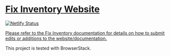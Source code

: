 # [Fix Inventory Website](https://fixinventory.org/)

[![Netlify Status](https://api.netlify.com/api/v1/badges/e5843266-740b-40d5-ae38-3d38ba3c0456/deploy-status)](https://app.netlify.com/sites/fix-inventory/deploys)

[Please refer to the Fix Inventory documentation for details on how to submit edits or additions to the website/documentation.](https://fixinventory.org/docs/development/documentation)

This project is tested with BrowserStack.

